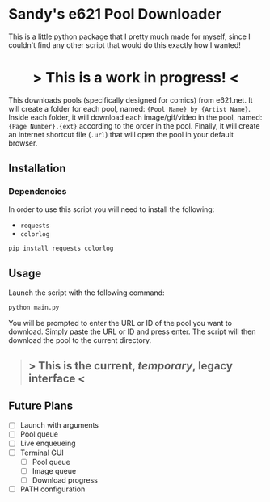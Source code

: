 # Sandy's e621 Pool Downloader
This is a little python package that I pretty much made for myself, since
I couldn't find any other script that would do this exactly how I wanted!

<div align="center">
  <h1>> This is a work in progress! <</h1>
</div>

This downloads pools (specifically designed for comics) from e621.net.
It will create a folder for each pool, named: `{Pool Name} by {Artist Name}`. 
Inside each folder, it will download each image/gif/video in the pool, named:
`{Page Number}.{ext}` according to the order in the pool. Finally, it will
create an internet shortcut file (`.url`) that will open the pool in your
default browser.

## Installation

### Dependencies
In order to use this script you will need to install the following:
- `requests`
- `colorlog`

```bash
pip install requests colorlog
```

## Usage
Launch the script with the following command:
```bash
python main.py
```
You will be prompted to enter the URL or ID of the pool you want to download.
Simply paste the URL or ID and press enter. The script will then download the
pool to the current directory.

> ## > This is the current, *temporary*, legacy interface <

## Future Plans
- [ ] Launch with arguments
- [ ] Pool queue
- [ ] Live enqueueing
- [ ] Terminal GUI
    - [ ] Pool queue
    - [ ] Image queue
    - [ ] Download progress
- [ ] PATH configuration